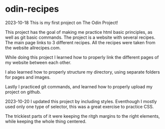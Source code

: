 # odin-recipes
2023-10-18
This is my first project on The Odin Project! 

This project has the goal of making me practice html basic principles, as well as git basic commands. The project is a website with several recipes. The main page links to 3 different recipes. All the recipes were taken from the website allrecipes.com.

While doing this project I learned how to properly link the different pages of my website between each other.

I also learned how to properly structure my directory, using separate folders for pages and images.

Lastly I practiced git commands, and learned how to properly upload my project on github. 

2023-10-20
I updated this project by including styles. Eventhough I mostly used only one type of selector, this was a great exercise to practice CSS.

The trickiest parts of it were keeping the ritgh margins to the right elements, while keeping the whole thing centered.